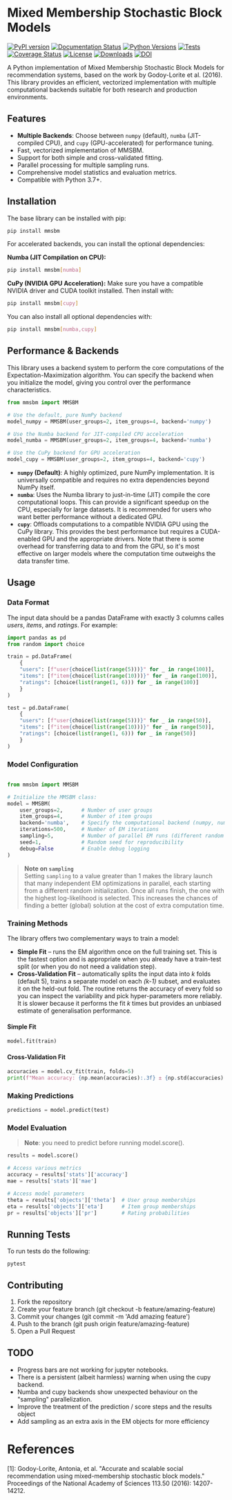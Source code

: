 # Mixed Membership Stochastic Block Models

[![PyPI version](https://badge.fury.io/py/mmsbm.svg)](https://badge.fury.io/py/mmsbm)
[![Documentation Status](https://readthedocs.org/projects/mmsbm-docs/badge/?version=latest)](https://mmsbm-docs.readthedocs.io/en/latest/?badge=latest)
[![Python Versions](https://img.shields.io/pypi/pyversions/mmsbm.svg)](https://pypi.org/project/mmsbm/)
[![Tests](https://github.com/eudald-seeslab/mmsbm/actions/workflows/tests.yml/badge.svg)](https://github.com/eudald-seeslab/mmsbm/actions/workflows/tests.yml)
[![Coverage Status](https://coveralls.io/repos/github/eudald-seeslab/mmsbm/badge.svg?branch=main)](https://coveralls.io/github/eudald-seeslab/mmsbm?branch=main)
[![License](https://img.shields.io/badge/License-BSD_3--Clause-blue.svg)](https://opensource.org/licenses/BSD-3-Clause)
[![Downloads](https://pepy.tech/badge/mmsbm)](https://pepy.tech/project/mmsbm)
[![DOI](https://zenodo.org/badge/DOI/10.5281/zenodo.15011623.svg)](https://doi.org/10.5281/zenodo.15011623)

A Python implementation of Mixed Membership Stochastic Block Models for recommendation systems, based on the work by Godoy-Lorite et al. (2016). This library provides an efficient, vectorized implementation with multiple computational backends suitable for both research and production environments.

## Features

- **Multiple Backends**: Choose between `numpy` (default), `numba` (JIT-compiled CPU), and `cupy` (GPU-accelerated) for performance tuning.
- Fast, vectorized implementation of MMSBM.
- Support for both simple and cross-validated fitting.
- Parallel processing for multiple sampling runs.
- Comprehensive model statistics and evaluation metrics.
- Compatible with Python 3.7+.

## Installation

The base library can be installed with pip:
```bash
pip install mmsbm
```

For accelerated backends, you can install the optional dependencies:

**Numba (JIT Compilation on CPU):**
```bash
pip install mmsbm[numba]
```

**CuPy (NVIDIA GPU Acceleration):**
Make sure you have a compatible NVIDIA driver and CUDA toolkit installed. Then install with:
```bash
pip install mmsbm[cupy]
```

You can also install all optional dependencies with:
```bash
pip install mmsbm[numba,cupy]
```

## Performance & Backends

This library uses a backend system to perform the core computations of the Expectation-Maximization algorithm. You can specify the backend when you initialize the model, giving you control over the performance characteristics.

```python
from mmsbm import MMSBM

# Use the default, pure NumPy backend
model_numpy = MMSBM(user_groups=2, item_groups=4, backend='numpy')

# Use the Numba backend for JIT-compiled CPU acceleration
model_numba = MMSBM(user_groups=2, item_groups=4, backend='numba')

# Use the CuPy backend for GPU acceleration
model_cupy = MMSBM(user_groups=2, item_groups=4, backend='cupy')
```

- **`numpy` (Default)**: A highly optimized, pure NumPy implementation. It is universally compatible and requires no extra dependencies beyond NumPy itself.
- **`numba`**: Uses the Numba library to just-in-time (JIT) compile the core computational loops. This can provide a significant speedup on the CPU, especially for large datasets. It is recommended for users who want better performance without a dedicated GPU.
- **`cupy`**: Offloads computations to a compatible NVIDIA GPU using the CuPy library. This provides the best performance but requires a CUDA-enabled GPU and the appropriate drivers. Note that there is some overhead for transferring data to and from the GPU, so it's most effective on larger models where the computation time outweighs the data transfer time.


## Usage

### Data Format

The input data should be a pandas DataFrame with exactly 3 columns calles _users_, _items_, and _ratings_. For example:

```python
import pandas as pd
from random import choice

train = pd.DataFrame(
    {
    "users": [f"user{choice(list(range(5)))}" for _ in range(100)],
    "items": [f"item{choice(list(range(10)))}" for _ in range(100)],
    "ratings": [choice(list(range(1, 6))) for _ in range(100)]
    }
)

test = pd.DataFrame(
    {
    "users": [f"user{choice(list(range(5)))}" for _ in range(50)],
    "items": [f"item{choice(list(range(10)))}" for _ in range(50)],
    "ratings": [choice(list(range(1, 6))) for _ in range(50)]
    }
)

```

### Model Configuration

```python

from mmsbm import MMSBM

# Initialize the MMSBM class:
model = MMSBM(
    user_groups=2,      # Number of user groups
    item_groups=4,      # Number of item groups
    backend='numba',    # Specify the computational backend (numpy, numba, or cupy)
    iterations=500,     # Number of EM iterations
    sampling=5,         # Number of parallel EM runs (different random initializations); the best run is kept
    seed=1,             # Random seed for reproducibility
    debug=False         # Enable debug logging
)
```

> **Note on `sampling`**  
> Setting `sampling` to a value greater than 1 makes the library launch that many independent EM optimizations in parallel, each starting from a different random initialization. Once all runs finish, the one with the highest log-likelihood is selected. This increases the chances of finding a better (global) solution at the cost of extra computation time.


### Training Methods

The library offers two complementary ways to train a model:

* **Simple Fit** – runs the EM algorithm once on the full training set. This is the fastest option and is appropriate when you already have a train-test split (or when you do not need a validation step).
* **Cross-Validation Fit** – automatically splits the input data into *k* folds (default 5), trains a separate model on each *(k-1)* subset, and evaluates it on the held-out fold. The routine returns the accuracy of every fold so you can inspect the variability and pick hyper-parameters more reliably. It is slower because it performs the fit *k* times but provides an unbiased estimate of generalisation performance.

#### Simple Fit

```python
model.fit(train)
```

#### Cross-Validation Fit

```python
accuracies = model.cv_fit(train, folds=5)
print(f"Mean accuracy: {np.mean(accuracies):.3f} ± {np.std(accuracies):.3f}")
```

### Making Predictions

```python
predictions = model.predict(test)
```

### Model Evaluation

> **Note**: you need to predict before running model.score().

```python
results = model.score()

# Access various metrics
accuracy = results['stats']['accuracy']
mae = results['stats']['mae']

# Access model parameters
theta = results['objects']['theta']  # User group memberships
eta = results['objects']['eta']      # Item group memberships
pr = results['objects']['pr']        # Rating probabilities
```

## Running Tests

To run tests do the following:

```
pytest
```

## Contributing

1. Fork the repository
2. Create your feature branch (git checkout -b feature/amazing-feature)
3. Commit your changes (git commit -m 'Add amazing feature')
4. Push to the branch (git push origin feature/amazing-feature)
5. Open a Pull Request

## TODO

- Progress bars are not working for jupyter notebooks.
- There is a persistent (albeit harmless) warning when using the cupy backend.
- Numba and cupy backends show unexpected behaviour on the "sampling" parallelization.
- Improve the treatment of the prediction / score steps and the results object
- Add sampling as an extra axis in the EM objects for more efficiency


# References
[1]: Godoy-Lorite, Antonia, et al. "Accurate and scalable social recommendation using mixed-membership stochastic block models." Proceedings of the National Academy of Sciences 113.50 (2016): 14207-14212.